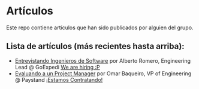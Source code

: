 # Artículos

Este repo contiene artículos que han sido publicados por alguien del grupo.

## Lista de artículos (más recientes hasta arriba):

* [Entrevistando Ingenieros de Software](entrevistando_software_engineers.md) por Alberto Romero, Engineering Lead @ GoExpedi [We are hiring :P](https://apply.workable.com/goexpedi/)
* [Evaluando a un Project Manager](evaluando_project_manager.md) por Omar Baqueiro, VP of Engineering @ Paystand [¡Estamos Contratando!](https://www.linkedin.com/jobs/search/?f_C=3081120&locationId=OTHERS.worldwide)

